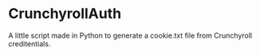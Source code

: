 # CrunchyrollAuth
A little script made in Python to generate a cookie.txt file from Crunchyroll creditentials.
